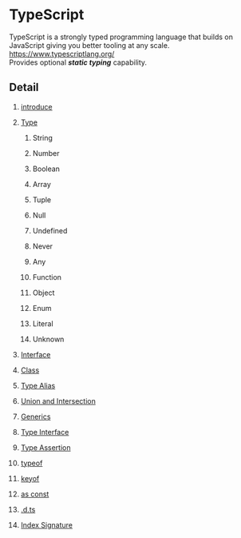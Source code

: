 # TypeScript

TypeScript is a strongly typed programming language that builds on JavaScript giving you better tooling at any scale.  
<https://www.typescriptlang.org/>  
Provides optional ***static typing*** capability.

## Detail

1. [introduce](https://github.com/takyu/knowledge/tree/main/Basic_TypeScript/01)

2. [Type](https://github.com/takyu/knowledge/tree/main/Basic_TypeScript/02)

	1. String

	2. Number

	3. Boolean

	4. Array

	5. Tuple

	6. Null

	7. Undefined

	8. Never

	9. Any

	10. Function

	11. Object

	12. Enum

	13. Literal

	14. Unknown

3. [Interface](https://github.com/takyu/knowledge/tree/main/Basic_TypeScript/03)

4. [Class](https://github.com/takyu/knowledge/tree/main/Basic_TypeScript/04)

5. [Type Alias](https://github.com/takyu/knowledge/tree/main/Basic_TypeScript/05)

6. [Union and Intersection](https://github.com/takyu/knowledge/tree/main/Basic_TypeScript/06)

7. [Generics](https://github.com/takyu/knowledge/tree/main/Basic_TypeScript/07)

8. [Type Interface](https://github.com/takyu/knowledge/tree/main/Basic_TypeScript/08)

9. [Type Assertion](https://github.com/takyu/knowledge/tree/main/Basic_TypeScript/09)

10. [typeof](https://github.com/takyu/knowledge/tree/main/Basic_TypeScript/10)

11. [keyof](https://github.com/takyu/knowledge/tree/main/Basic_TypeScript/11)

12. [as const](https://github.com/takyu/knowledge/tree/main/Basic_TypeScript/12)

13. [.d.ts](https://github.com/takyu/knowledge/tree/main/Basic_TypeScript/13)

14. [Index Signature](https://github.com/takyu/knowledge/tree/main/Basic_TypeScript/14)
